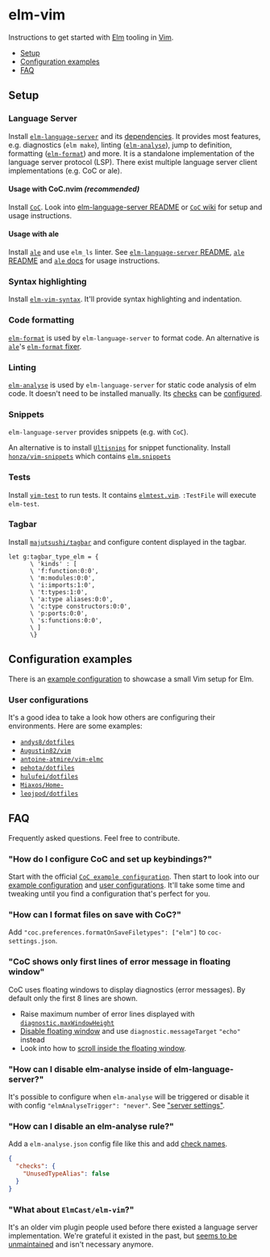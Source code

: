 # elm-vim

Instructions to get started with [Elm](https://elm-lang.org) tooling in [Vim](https://www.vim.org).

- [Setup](#setup)
- [Configuration examples](#configuration-examples)
- [FAQ](#faq)

## Setup

### Language Server

Install [`elm-language-server`](https://github.com/elm-tooling/elm-language-server) and its [dependencies](https://github.com/elm-tooling/elm-language-server#requirements). It provides most features, e.g. diagnostics (`elm make`), linting ([`elm-analyse`](https://github.com/stil4m/elm-analyse)), jump to definition, formatting ([`elm-format`](https://github.com/avh4/elm-format)) and more. It is a standalone implementation of the language server protocol (LSP). There exist multiple language server client implementations (e.g. CoC or ale).

#### Usage with CoC.nvim _(recommended)_

Install [`CoC`](https://github.com/neoclide/coc.nvim). Look into [elm-language-server README](https://github.com/elm-tooling/elm-language-server#cocnvim) or [`CoC` wiki](https://github.com/neoclide/coc.nvim/wiki/Language-servers#elm) for setup and usage instructions.

#### Usage with ale

Install [`ale`](https://github.com/dense-analysis/ale) and use `elm_ls` linter. See [`elm-language-server` README](https://github.com/elm-tooling/elm-language-server#ale), [`ale` README](https://github.com/dense-analysis/ale#usage) and [`ale` docs](https://github.com/dense-analysis/ale/blob/master/doc/ale-elm.txt) for usage instructions.

### Syntax highlighting

Install [`elm-vim-syntax`](https://github.com/andys8/vim-elm-syntax). It'll provide syntax highlighting and indentation.

### Code formatting

[`elm-format`](https://github.com/avh4/elm-format) is used by `elm-language-server` to format code. An alternative is [`ale`](https://github.com/dense-analysis/ale)'s [`elm-format` fixer](https://github.com/w0rp/ale/blob/8768a309b8ef1c2e819dcb6f4630f73acab59792/doc/ale-elm.txt#L6-L29).

### Linting

[`elm-analyse`](https://github.com/stil4m/elm-analyse) is used by `elm-language-server` for static code analysis of elm code. It doesn't need to be installed manually. Its [checks](https://stil4m.github.io/elm-analyse/#/messages) can be [configured](https://stil4m.github.io/elm-analyse/#/configuration).

### Snippets

`elm-language-server` provides snippets (e.g. with `CoC`).

An alternative is to install [`Ultisnips`](https://github.com/SirVer/ultisnips) for snippet functionality. Install [`honza/vim-snippets`](https://github.com/honza/vim-snippets) which contains [`elm.snippets`](https://github.com/honza/vim-snippets/blob/master/snippets/elm.snippets)

### Tests

Install [`vim-test`](https://github.com/janko/vim-test) to run tests. It contains [`elmtest.vim`](https://github.com/janko/vim-test/blob/master/autoload/test/elm/elmtest.vim). `:TestFile` will execute `elm-test`.

### Tagbar

Install [`majutsushi/tagbar`](https://github.com/majutsushi/tagbar) and configure content displayed in the tagbar.

```vim
let g:tagbar_type_elm = {
      \ 'kinds' : [
      \ 'f:function:0:0',
      \ 'm:modules:0:0',
      \ 'i:imports:1:0',
      \ 't:types:1:0',
      \ 'a:type aliases:0:0',
      \ 'c:type constructors:0:0',
      \ 'p:ports:0:0',
      \ 's:functions:0:0',
      \ ]
      \}
```

## Configuration examples

There is an [example configuration](./vim-config-example/README.md) to showcase a small Vim setup for Elm.

### User configurations

It's a good idea to take a look how others are configuring their environments. Here are some examples:

- [`andys8/dotfiles`](https://github.com/andys8/dotfiles)
- [`Augustin82/vim`](https://github.com/Augustin82/vim)
- [`antoine-atmire/vim-elmc`](https://github.com/antoine-atmire/vim-elmc)
- [`pehota/dotfiles`](https://github.com/pehota/dotfiles/blob/vim-elm/vimrc)
- [`hulufei/dotfiles`](https://github.com/hulufei/dotfiles)
- [`Miaxos/Home-`](https://github.com/Miaxos/Home-/blob/master/.vimrc)
- [`leojpod/dotfiles`](https://github.com/leojpod/dotfiles)

## FAQ

Frequently asked questions. Feel free to contribute.

### "How do I configure CoC and set up keybindings?"

Start with the official [`CoC example configuration`](https://github.com/neoclide/coc.nvim#example-vim-configuration). Then start to look into our [example configuration](./vim-config-example/README.md) and [user configurations](#user-configurations). It'll take some time and tweaking until you find a configuration that's perfect for you.

### "How can I format files on save with CoC?"

Add `"coc.preferences.formatOnSaveFiletypes": ["elm"]` to `coc-settings.json`.

### "CoC shows only first lines of error message in floating window"

CoC uses floating windows to display diagnostics (error messages). By default only the first 8 lines are shown.

- Raise maximum number of error lines displayed with [`diagnostic.maxWindowHeight`](https://github.com/neoclide/coc.nvim/blob/2bd1385d9d443948d06d5bce82cadfdac185fcc1/doc/coc.txt#L379)
- [Disable floating window](https://github.com/neoclide/coc.nvim/wiki/F.A.Q#how-could-i-disable-floating-window) and use `diagnostic.messageTarget` `"echo"` instead
- Look into how to [scroll inside the floating window](https://github.com/elm-tooling/elm-vim/issues/3).

### "How can I disable elm-analyse inside of elm-language-server?"

It's possible to configure when `elm-analyse` will be triggered or disable it with config `"elmAnalyseTrigger": "never"`. See ["server settings"](https://github.com/elm-tooling/elm-language-server#server-settings).

### "How can I disable an elm-analyse rule?"

Add a `elm-analyse.json` config file like this and add [check names](https://stil4m.github.io/elm-analyse/#/messages).

```json
{
  "checks": {
    "UnusedTypeAlias": false
  }
}
```

### "What about `ElmCast/elm-vim`?"

It's an older vim plugin people used before there existed a language server implementation. We're grateful it existed in the past, but [seems to be unmaintained](https://github.com/ElmCast/elm-vim/issues/189) and isn't necessary anymore.
